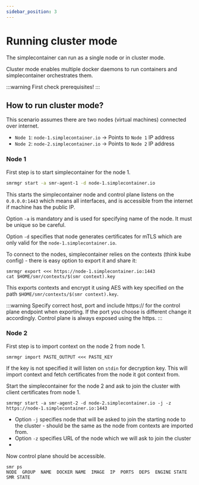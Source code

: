 ```yaml
---
sidebar_position: 3
---
```


# Running cluster mode

The simplecontainer can run as a single node or in cluster mode.

Cluster mode enables multiple docker daemons to run containers and simplecontainer orchestrates them.

:::warning
First check prerequisites!
:::

## How to run cluster mode?

This scenario assumes there are two nodes (virtual machines) connected over internet.

- `Node 1`: `node-1.simplecontainer.io` -> Points to `Node 1` IP address
- `Node 2`: `node-2.simplecontainer.io` -> Points to `Node 2` IP address

### Node 1

First step is to start simplecontainer for the node 1.

```bash
smrmgr start -a smr-agent-1 -d node-1.simplecontainer.io
```

This starts the simplecontainer node and control plane listens on the `0.0.0.0:1443` which means all interfaces,
and is accessible from the internet if machine has the public IP.

Option `-a` is mandatory and is used for specifying name of the node. It must be unique so be careful.

Option `-d` specifies that node generates certificates for mTLS which are only valid for the `node-1.simplecontainer.io`.

To connect to the nodes, simplecontainer relies on the contexts (think kube config) - there is easy option to export it and share it:

```cgo
smrmgr export <<< https://node-1.simplecontainer.io:1443
cat $HOME/smr/contexts/$(smr context).key
```

This exports contexts and encrypt it using AES with key specified on the path `$HOME/smr/contexts/$(smr context).key`.

:::warning
Specify correct host, port and include https:// for the control plane endpoint when exporting. If the
port you choose is different change it accordingly. Control plane is always exposed using the https.
:::

### Node 2

First step is to import context on the node 2 from node 1.

```cgo
smrmgr import PASTE_OUTPUT <<< PASTE_KEY
```

If the key is not specified it will listen on `stdin` for decryption key.
This will import context and fetch certificates from the node it got context from.

Start the simplecontainer for the node 2 and ask to join the cluster with client certificates from node 1.

```cgo
smrmgr start -a smr-agent-2 -d node-2.simplecontainer.io -j -z https://node-1.simplecontainer.io:1443
```

- Option `-j` specifies node that will be asked to join the starting node to the cluster - should be the same as the node from
contexts are imported from.
- Option `-z` specifies URL of the node which we will ask to join the cluster
- 
Now control plane should be accessible.

```cgo title="The smr ps command is used to list all containers in the cluster"
smr ps
NODE  GROUP  NAME  DOCKER NAME  IMAGE  IP  PORTS  DEPS  ENGINE STATE  SMR STATE  
```